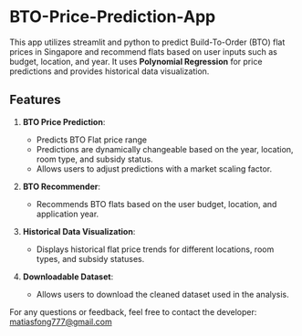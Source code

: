 # BTO-Price-Prediction-App
This app utilizes streamlit and python to predict Build-To-Order (BTO) flat prices in Singapore and recommend flats based on user inputs such as budget, location, and year. It uses **Polynomial Regression** for price predictions and provides historical data visualization.

## Features
1. **BTO Price Prediction**:
   - Predicts BTO Flat price range
   - Predictions are dynamically changeable based on the year, location, room type, and subsidy status.
   - Allows users to adjust predictions with a market scaling factor.
   
2. **BTO Recommender**:
   - Recommends BTO flats based on the user budget, location, and application year.

3. **Historical Data Visualization**:
   - Displays historical flat price trends for different locations, room types, and subsidy statuses.

4. **Downloadable Dataset**:
   - Allows users to download the cleaned dataset used in the analysis.
   
For any questions or feedback, feel free to contact the developer: matiasfong777@gmail.com
